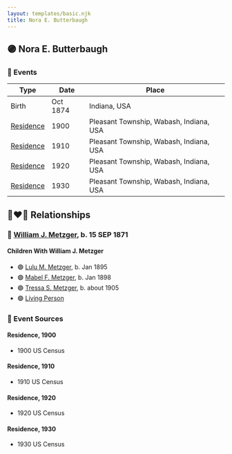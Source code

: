 ```yaml
---
layout: templates/basic.njk
title: Nora E. Butterbaugh
---
```

## 🟣 Nora E. Butterbaugh

### 📆 Events

Type | Date | Place
------ | ------ | ------
Birth | Oct 1874 | Indiana, USA
[Residence](#event-event-0) | 1900 | Pleasant Township, Wabash, Indiana, USA
[Residence](#event-event-1) | 1910 | Pleasant Township, Wabash, Indiana, USA
[Residence](#event-event-2) | 1920 | Pleasant Township, Wabash, Indiana, USA
[Residence](#event-event-3) | 1930 | Pleasant Township, Wabash, Indiana, USA

## 👩‍❤️‍👨 Relationships

### 🔵 [William J. Metzger](/people/2/26066694), b. 15 SEP 1871

#### Children With William J. Metzger
* 🟣 [Lulu M. Metzger](/people/2/28324145), b. Jan 1895
* 🟣 [Mabel F. Metzger](/people/6/66583980), b. Jan 1898
* 🟣 [Tressa S. Metzger](/people/1/13755640), b. about 1905
* 🟣 [Living Person](/people/2/299104)
### 📰 Event Sources

#### <a id="event-event-0"></a> Residence, 1900
* 1900 US Census

#### <a id="event-event-1"></a> Residence, 1910
* 1910 US Census

#### <a id="event-event-2"></a> Residence, 1920
* 1920 US Census

#### <a id="event-event-3"></a> Residence, 1930
* 1930 US Census
